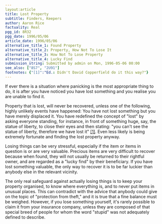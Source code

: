 ```yaml
---
layout:article
title: Lost Property
subtitle: Finders, Keepers
author: Aaron Rice
factuality: Real
pgg_id: 8R32
pgg_date: 1996/05/06
article_date: 1996/05/06
alternative_title_1: Found Property
alternative_title_2: Property, How Not To Lose It
alternative_title_3: How Not To Lose Property
alternative_title_4: Lucky Find
submission_string: Submitted by admin on Mon, 1996-05-06 00:00
see_also: ["8S7", "2U91"]
footnotes: {"[1]":"Ed.: Didn't David Copperfield do it this way?"}
---
```

<div>
<p>If ever there is a situation where panicking is the most appropriate thing to do, it is after you have noticed you have lost something and you realise you are unable to find it.</p>
<p>Property that is lost, will never be recovered, unless one of the following, highly unlikely events have happened: You have not lost something but you have merely displaced it. You have redefined the concept of "lost" by asking everyone standing, for instance, in front of something huge, say, the statue of liberty, to close their eyes and then stating: "you can't see the statue of liberty, therefore we have lost it" <a href="#footnotes.1" class="footnote-link">[1]</a>. Even less likely is being extremely fortunate and finding the lost property anyway.</p>
<p>Losing things can be very stressful, especially if the item or items in question is or are very valuable. Precious items are very difficult to recover because when found, they will not usually be returned to their rightful owner, and are regarded as a "lucky find" by their beneficiary. If you have lost something valuable, the only way to recover it is to be far luckier than anybody else in the relevant vicinity.</p>
<p>The only real safeguard against actually losing things is to keep your property organised, to know where everything is, and to never put items in unusual places. This can contradict with the advice that anybody could give on the topic of "protection from theft," and it is true that a fine balance must be weighed. However, if you lose something yourself, it's rarely possible to claim it from your insurance company, unless they are composed of that special breed of people for whom the word "stupid" was not adequately defined to describe.</p>
</div>
